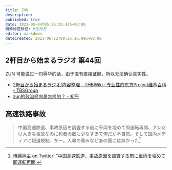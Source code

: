 ```yaml
---
title: ZUN
description:
published: true
date: 2021-05-04T05:26:29.425+08:00
特殊标签标记: #无标签
editor: markdown
dateCreated: 2021-06-22T09:25:26.095+08:00
---
```


## 2軒目から始まるラジオ 第44回

ZUN 可能说过一句辱华的话，由于没有直接证据，所以无法确认真实性。

+ [2軒目から始まるラジオ/内容整理 - THBWiki · 专业性的东方Project维基百科 - TBSGroup](https://web.archive.org/web/20210504051200/https://thwiki.cc/index.php?title=2軒目から始まるラジオ/内容整理&oldid=202568#2014.2F03.2F24_.E7.AC.AC44.E5.9B.9E)
+ [zun的政治倾向是怎样的？ - 知乎](https://web.archive.org/web/20210504051700/https://www.zhihu.com/question/297029148/answer/503835645)

## 高速铁路事故

> 中国高速鉄道、事故原因を調査する前に車両を埋めて即運転再開、アレだけ大きな事故なのに死者の数も少なすぎて何だか不自然。そして国内メディアに報道規制、かー。人命の重みなどあの国には無かった[^t_zu]

[^t_zu]: [博麗神主 on Twitter: "中国高速鉄道、事故原因を調査する前に車両を埋めて即運転再開.](https://web.archive.org/web/20210622011912/https://twitter.com/korindo/status/95439668455288832)
